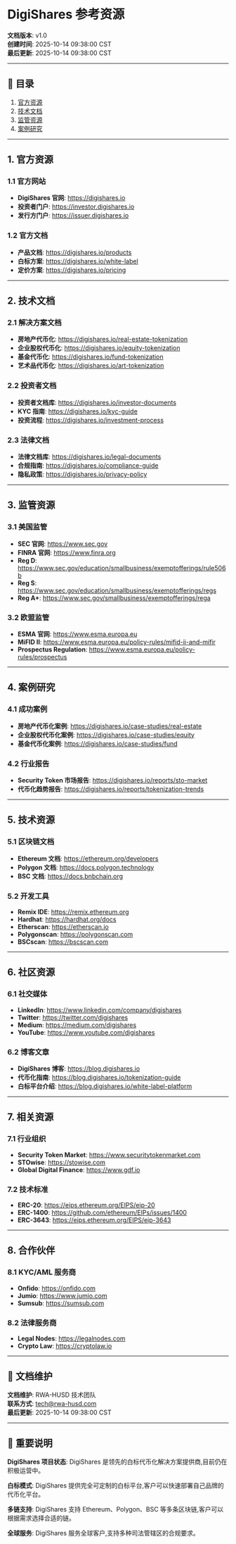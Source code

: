 # DigiShares 参考资源

**文档版本**: v1.0  
**创建时间**: 2025-10-14 09:38:00 CST  
**最后更新**: 2025-10-14 09:38:00 CST

---

## 📑 目录

1. [官方资源](#1-官方资源)
2. [技术文档](#2-技术文档)
3. [监管资源](#3-监管资源)
4. [案例研究](#4-案例研究)

---

## 1. 官方资源

### 1.1 官方网站
- **DigiShares 官网**: https://digishares.io
- **投资者门户**: https://investor.digishares.io
- **发行方门户**: https://issuer.digishares.io

### 1.2 官方文档
- **产品文档**: https://digishares.io/products
- **白标方案**: https://digishares.io/white-label
- **定价方案**: https://digishares.io/pricing

---

## 2. 技术文档

### 2.1 解决方案文档
- **房地产代币化**: https://digishares.io/real-estate-tokenization
- **企业股权代币化**: https://digishares.io/equity-tokenization
- **基金代币化**: https://digishares.io/fund-tokenization
- **艺术品代币化**: https://digishares.io/art-tokenization

### 2.2 投资者文档
- **投资者文档库**: https://digishares.io/investor-documents
- **KYC 指南**: https://digishares.io/kyc-guide
- **投资流程**: https://digishares.io/investment-process

### 2.3 法律文档
- **法律文档库**: https://digishares.io/legal-documents
- **合规指南**: https://digishares.io/compliance-guide
- **隐私政策**: https://digishares.io/privacy-policy

---

## 3. 监管资源

### 3.1 美国监管
- **SEC 官网**: https://www.sec.gov
- **FINRA 官网**: https://www.finra.org
- **Reg D**: https://www.sec.gov/education/smallbusiness/exemptofferings/rule506b
- **Reg S**: https://www.sec.gov/education/smallbusiness/exemptofferings/regs
- **Reg A+**: https://www.sec.gov/smallbusiness/exemptofferings/rega

### 3.2 欧盟监管
- **ESMA 官网**: https://www.esma.europa.eu
- **MiFID II**: https://www.esma.europa.eu/policy-rules/mifid-ii-and-mifir
- **Prospectus Regulation**: https://www.esma.europa.eu/policy-rules/prospectus

---

## 4. 案例研究

### 4.1 成功案例
- **房地产代币化案例**: https://digishares.io/case-studies/real-estate
- **企业股权代币化案例**: https://digishares.io/case-studies/equity
- **基金代币化案例**: https://digishares.io/case-studies/fund

### 4.2 行业报告
- **Security Token 市场报告**: https://digishares.io/reports/sto-market
- **代币化趋势报告**: https://digishares.io/reports/tokenization-trends

---

## 5. 技术资源

### 5.1 区块链文档
- **Ethereum 文档**: https://ethereum.org/developers
- **Polygon 文档**: https://docs.polygon.technology
- **BSC 文档**: https://docs.bnbchain.org

### 5.2 开发工具
- **Remix IDE**: https://remix.ethereum.org
- **Hardhat**: https://hardhat.org/docs
- **Etherscan**: https://etherscan.io
- **Polygonscan**: https://polygonscan.com
- **BSCscan**: https://bscscan.com

---

## 6. 社区资源

### 6.1 社交媒体
- **LinkedIn**: https://www.linkedin.com/company/digishares
- **Twitter**: https://twitter.com/digishares
- **Medium**: https://medium.com/digishares
- **YouTube**: https://www.youtube.com/digishares

### 6.2 博客文章
- **DigiShares 博客**: https://blog.digishares.io
- **代币化指南**: https://blog.digishares.io/tokenization-guide
- **白标平台介绍**: https://blog.digishares.io/white-label-platform

---

## 7. 相关资源

### 7.1 行业组织
- **Security Token Market**: https://www.securitytokenmarket.com
- **STOwise**: https://stowise.com
- **Global Digital Finance**: https://www.gdf.io

### 7.2 技术标准
- **ERC-20**: https://eips.ethereum.org/EIPS/eip-20
- **ERC-1400**: https://github.com/ethereum/EIPs/issues/1400
- **ERC-3643**: https://eips.ethereum.org/EIPS/eip-3643

---

## 8. 合作伙伴

### 8.1 KYC/AML 服务商
- **Onfido**: https://onfido.com
- **Jumio**: https://www.jumio.com
- **Sumsub**: https://sumsub.com

### 8.2 法律服务商
- **Legal Nodes**: https://legalnodes.com
- **Crypto Law**: https://cryptolaw.io

---

## 📝 文档维护

**文档维护**: RWA-HUSD 技术团队  
**联系方式**: tech@rwa-husd.com  
**最后更新**: 2025-10-14 09:38:00 CST

---

## 📌 重要说明

**DigiShares 项目状态**: DigiShares 是领先的白标代币化解决方案提供商,目前仍在积极运营中。

**白标模式**: DigiShares 提供完全可定制的白标平台,客户可以快速部署自己品牌的代币化平台。

**多链支持**: DigiShares 支持 Ethereum、Polygon、BSC 等多条区块链,客户可以根据需求选择合适的链。

**全球服务**: DigiShares 服务全球客户,支持多种司法管辖区的合规要求。

